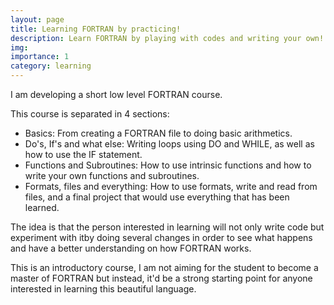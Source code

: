 ```yaml
---
layout: page
title: Learning FORTRAN by practicing! 
description: Learn FORTRAN by playing with codes and writing your own!
img: 
importance: 1
category: learning
---
```


I am developing a short low level FORTRAN course.

This course is separated in 4 sections:
<ul>
   <li>Basics: From creating a FORTRAN file to doing basic arithmetics.</li> 
   <li>Do's, If's and what else: Writing loops using DO and WHILE, as well as how to use the IF statement.</li> 
   <li>Functions and Subroutines: How to use intrinsic functions and how to write your own functions and subroutines.</li> 
   <li>Formats, files and everything: How to use formats, write and read from files, and a final project that would use everything that has been learned.</li> 
</ul> 

The idea is that the person interested in learning will not only write code but experiment with itby doing several changes in order to see what happens and have a better understanding on how FORTRAN works. 

This is an introductory course, I am not aiming for the student to become a master of FORTRAN but instead, it'd be a strong starting point for anyone interested in learning this beautiful language.
